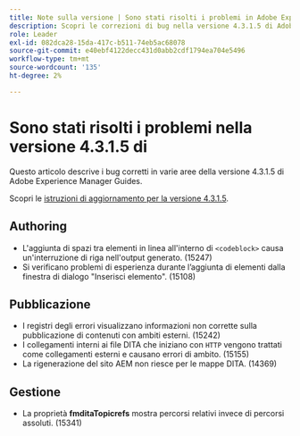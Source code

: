 ```yaml
---
title: Note sulla versione | Sono stati risolti i problemi in Adobe Experience Manager Guides versione 4.3.1.5
description: Scopri le correzioni di bug nella versione 4.3.1.5 di Adobe Experience Manager Guides
role: Leader
exl-id: 082dca28-15da-417c-b511-74eb5ac68078
source-git-commit: e40ebf4122decc431d0abb2cdf1794ea704e5496
workflow-type: tm+mt
source-wordcount: '135'
ht-degree: 2%

---
```


# Sono stati risolti i problemi nella versione 4.3.1.5 di


Questo articolo descrive i bug corretti in varie aree della versione 4.3.1.5 di Adobe Experience Manager Guides.



Scopri le [istruzioni di aggiornamento per la versione 4.3.1.5](../release-info/upgrade-instructions-4-3-1-5.md).


## Authoring

- L&#39;aggiunta di spazi tra elementi in linea all&#39;interno di `<codeblock>` causa un&#39;interruzione di riga nell&#39;output generato. (15247)
- Si verificano problemi di esperienza durante l’aggiunta di elementi dalla finestra di dialogo &quot;Inserisci elemento&quot;. (15108)

## Pubblicazione

- I registri degli errori visualizzano informazioni non corrette sulla pubblicazione di contenuti con ambiti esterni. (15242)
- I collegamenti interni ai file DITA che iniziano con `HTTP` vengono trattati come collegamenti esterni e causano errori di ambito. (15155)
- La rigenerazione del sito AEM non riesce per le mappe DITA. (14369)

## Gestione

- La proprietà **fmditaTopicrefs** mostra percorsi relativi invece di percorsi assoluti. (15341)
